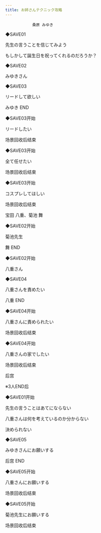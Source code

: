 ```yaml
---
title: お姉さんテクニック攻略
---
```


                桑原 みゆき



◆SAVE01

先生の言うことを信じてみよう

もしかして誕生日を祝ってくれるのだろうか？

◆SAVE02

みゆきさん

◆SAVE03

リードして欲しい



みゆき END



◆SAVE03开始

リードしたい



场景回收后结束



◆SAVE03开始

全て任せたい



场景回收后结束



◆SAVE03开始

コスプレしてほしい



场景回收后结束



宝田 八重、菊池 舞



◆SAVE02开始

菊池先生



舞 END



◆SAVE02开始

八重さん

◆SAVE04

八重さんを責めたい



八重 END



◆SAVE04开始

八重さんに責められたい



场景回收后结束



◆SAVE04开始

八重さんの家でしたい



场景回收后结束



后宫



※3人END后

◆SAVE01开始

先生の言うことはあてにならない

八重さんは何を考えているのか分からない

決められない

◆SAVE05

みゆきさんにお願いする



后宫 END



◆SAVE05开始

八重さんにお願いする



场景回收后结束



◆SAVE05开始

菊池先生にお願いする



场景回收后结束


              
